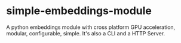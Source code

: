 # simple-embeddings-module
A python embeddings module with cross platform GPU acceleration, modular, configurable, simple. It's also a CLI and a HTTP Server.
